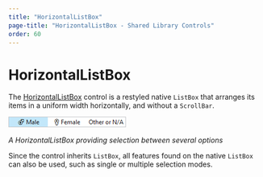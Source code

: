 ```yaml
---
title: "HorizontalListBox"
page-title: "HorizontalListBox - Shared Library Controls"
order: 60
---
```

# HorizontalListBox

The [HorizontalListBox](xref:@ActiproUIRoot.Controls.HorizontalListBox) control is a restyled native `ListBox` that arranges its items in a uniform width horizontally, and without a `ScrollBar`.

![Screenshot](../images/horizontallistbox-gender.png)

*A HorizontalListBox providing selection between several options*

Since the control inherits `ListBox`, all features found on the native `ListBox` can also be used, such as single or multiple selection modes.
